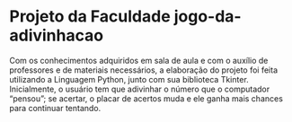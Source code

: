 # Projeto da Faculdade jogo-da-adivinhacao
Com os conhecimentos adquiridos em sala de aula e com o auxílio de professores e de materiais necessários, a elaboração do projeto foi feita utilizando a Linguagem Python,  junto com sua biblioteca Tkinter.
Inicialmente, o usuário tem que adivinhar o número que o computador “pensou”; se acertar, o placar de acertos muda e ele ganha mais chances para continuar tentando.

